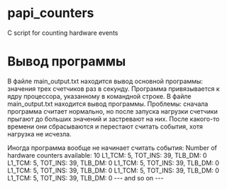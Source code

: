 # papi_counters
C script for counting hardware events

# Вывод программы
В файле main_output.txt находится вывод основной программы: значения трех счетчиков раз в секунду. Программа привязывается к ядру процессора, указанному в командной строке. В файле main_output.txt находится вывод программы.
Проблемы: сначала программа считает нормально, но после запуска нагрузки счетчики прыгают до больших значений и 
застревают на них. После какого-то времени они сбрасываются и перестают считать события, хотя нагрузка не исчезла.

Иногда программа вообще не начинает считать события:
Number of hardware counters available: 10
L1_TCM: 5, TOT_INS: 39, TLB_DM: 0
L1_TCM: 5, TOT_INS: 39, TLB_DM: 0
L1_TCM: 5, TOT_INS: 39, TLB_DM: 0
L1_TCM: 5, TOT_INS: 39, TLB_DM: 0
L1_TCM: 5, TOT_INS: 39, TLB_DM: 0
L1_TCM: 5, TOT_INS: 39, TLB_DM: 0
--- and so on ---
